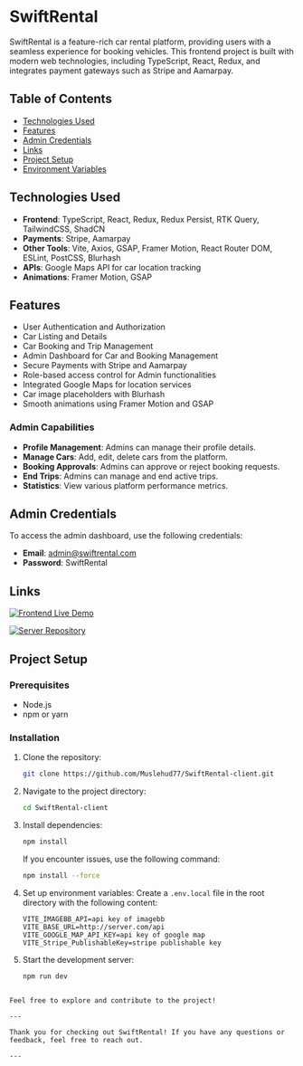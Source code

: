 

# SwiftRental

SwiftRental is a feature-rich car rental platform, providing users with a seamless experience for booking vehicles. This frontend project is built with modern web technologies, including TypeScript, React, Redux, and integrates payment gateways such as Stripe and Aamarpay.

## Table of Contents
- [Technologies Used](#technologies-used)
- [Features](#features)
- [Admin Credentials](#admin-credentials)
- [Links](#links)
- [Project Setup](#project-setup)
- [Environment Variables](#environment-variables)

## Technologies Used
- **Frontend**: TypeScript, React, Redux, Redux Persist, RTK Query, TailwindCSS, ShadCN
- **Payments**: Stripe, Aamarpay
- **Other Tools**: Vite, Axios, GSAP, Framer Motion, React Router DOM, ESLint, PostCSS, Blurhash
- **APIs**: Google Maps API for car location tracking
- **Animations**: Framer Motion, GSAP

## Features
- User Authentication and Authorization
- Car Listing and Details
- Car Booking and Trip Management
- Admin Dashboard for Car and Booking Management
- Secure Payments with Stripe and Aamarpay
- Role-based access control for Admin functionalities
- Integrated Google Maps for location services
- Car image placeholders with Blurhash
- Smooth animations using Framer Motion and GSAP

### Admin Capabilities
- **Profile Management**: Admins can manage their profile details.
- **Manage Cars**: Add, edit, delete cars from the platform.
- **Booking Approvals**: Admins can approve or reject booking requests.
- **End Trips**: Admins can manage and end active trips.
- **Statistics**: View various platform performance metrics.

## Admin Credentials
To access the admin dashboard, use the following credentials:

- **Email**: admin@swiftrental.com
- **Password**: SwiftRental

## Links

[![Frontend Live Demo](https://img.shields.io/badge/Frontend%20Live%20Demo-SwiftRental-blue?style=for-the-badge&logo=appveyor)](https://swiftrental.vercel.app/)  

[![Server Repository](https://img.shields.io/badge/Server%20Repository-SwiftRental-blue?style=for-the-badge&logo=github)](https://github.com/Muslehud77/SwiftRental)

## Project Setup

### Prerequisites
- Node.js
- npm or yarn

### Installation
1. Clone the repository:

   ```sh
   git clone https://github.com/Muslehud77/SwiftRental-client.git
   ```

2. Navigate to the project directory:

   ```sh
   cd SwiftRental-client
   ```

3. Install dependencies:

   ```sh
   npm install
   ```

   If you encounter issues, use the following command:

   ```sh
   npm install --force
   ```

4. Set up environment variables:
   Create a `.env.local` file in the root directory with the following content:

   ```env
   VITE_IMAGEBB_API=api key of imagebb
   VITE_BASE_URL=http://server.com/api
   VITE_GOOGLE_MAP_API_KEY=api key of google map
   VITE_Stripe_PublishableKey=stripe publishable key
   ```

5. Start the development server:

   ```sh
   npm run dev
   ```
```

Feel free to explore and contribute to the project!

---

Thank you for checking out SwiftRental! If you have any questions or feedback, feel free to reach out.

---
